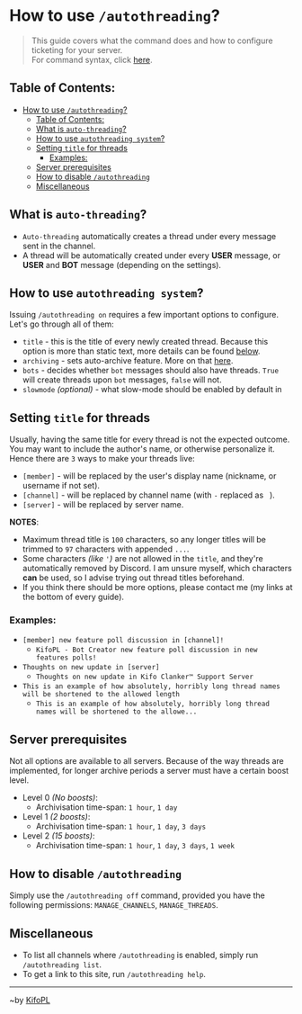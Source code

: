# How to use `/autothreading`?

> This guide covers what the command does and how to configure ticketing for your server.<br/>
> For command syntax, click [here](../commandList.md#autothreading).

## Table of Contents:

- [How to use `/autothreading`?](#how-to-use-autothreading)
	- [Table of Contents:](#table-of-contents)
	- [What is `auto-threading`?](#what-is-auto-threading)
	- [How to use `autothreading system`?](#how-to-use-autothreading-system)
	- [Setting `title` for threads](#setting-title-for-threads)
		- [Examples:](#examples)
	- [Server prerequisites](#server-prerequisites)
	- [How to disable `/autothreading`](#how-to-disable-autothreading)
	- [Miscellaneous](#miscellaneous)

## What is `auto-threading`?

- `Auto-threading` automatically creates a thread under every message sent in the channel.
- A thread will be automatically created under every **USER** message, or **USER** and **BOT** message (depending on the settings).

## How to use `autothreading system`?

Issuing `/autothreading on` requires a few important options to configure. Let's go through all of them:
- `title` - this is the title of every newly created thread. Because this option is more than static text, more details can be found [below](#setting-title-for-threads).
- `archiving` - sets auto-archive feature. More on that [here](#server-prerequisities).
- `bots` - decides whether `bot` messages should also have threads. `True` will create threads upon `bot` messages, `false` will not.
- `slowmode` *(optional)* - what slow-mode should be enabled by default in 

## Setting `title` for threads

Usually, having the same title for every thread is not the expected outcome. You may want to include the author's name, or otherwise personalize it. Hence there are `3` ways to make your threads live:
- `[member]` - will be replaced by the user's display name (nickname, or username if not set).
- `[channel]` - will be replaced by channel name (with `-` replaced as ` `).
- `[server]` - will be replaced by server name.

**NOTES**:
- Maximum thread title is `100` characters, so any longer titles will be trimmed to `97` characters with appended `...`.
- Some characters *(like `'`)* are not allowed in the `title`, and they're automatically removed by Discord. I am unsure myself, which characters **can** be used, so I advise trying out thread titles beforehand.
- If you think there should be more options, please contact me (my links at the bottom of every guide).

### Examples:

- `[member] new feature poll discussion in [channel]!`
	- `KifoPL - Bot Creator new feature poll discussion in new features polls!`
- `Thoughts on new update in [server]`
	- `Thoughts on new update in Kifo Clanker™ Support Server`
- `This is an example of how absolutely, horribly long thread names will be shortened to the allowed length`
	- `This is an example of how absolutely, horribly long thread names will be shortened to the allowe...`

## Server prerequisites

Not all options are available to all servers. Because of the way threads are implemented, for longer archive periods a server must have a certain boost level.
- Level 0 *(No boosts)*:
	- Archivisation time-span: `1 hour`, `1 day`
- Level 1 *(2 boosts)*:
	- Archivisation time-span: `1 hour`, `1 day`, `3 days`
- Level 2 *(15 boosts)*:
	- Archivisation time-span: `1 hour`, `1 day`, `3 days`, `1 week`

## How to disable `/autothreading`

Simply use the `/autothreading off` command, provided you have the following permissions: `MANAGE_CHANNELS`, `MANAGE_THREADS`.

## Miscellaneous

- To list all channels where `/autothreading` is enabled, simply run `/autothreading list`.
- To get a link to this site, run `/autothreading help`.


<hr/>

~by [KifoPL](https://bio.link/KifoPL)